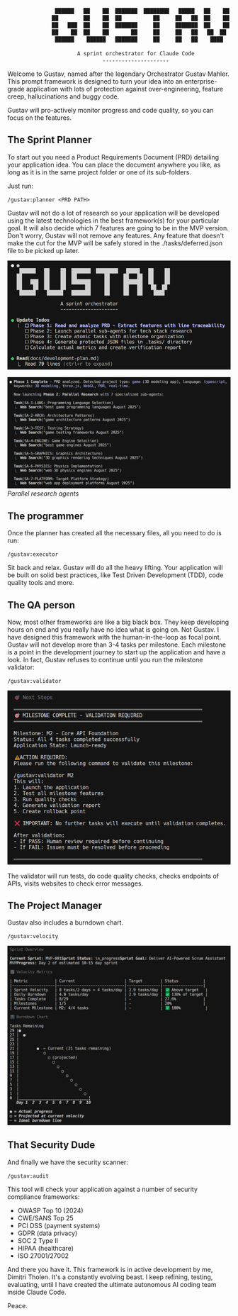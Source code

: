                    ██████   ██    ██  ███████  ████████   █████   ██    ██
                  ██        ██    ██  ██          ██     ██   ██  ██    ██
                  ██   ███  ██    ██  ███████     ██     ███████  ██    ██
                  ██    ██  ██    ██       ██     ██     ██   ██   ██  ██ 
                   ██████    ██████   ███████     ██     ██   ██    ████

                          A sprint orchestrator for Claude Code
                                  ---------------------

Welcome to Gustav, named after the legendary Orchestrator Gustav Mahler. This prompt framework is designed to turn your idea into an enterprise-grade application with lots of protection against over-engineering, feature creep, hallucinations and buggy code.

Gustav will pro-actively monitor progress and code quality, so you can focus on the features.

## The Sprint Planner

To start out you need a Product Requirements Document (PRD) detailing your application idea. You can place the document anywhere you like, as long as it is in the same project folder or one of its sub-folders.

Just run: 

```
/gustav:planner <PRD PATH>
```

Gustav will not do a lot of research so your application will be developed using the latest technologies in the best framework(s) for your particular goal. It will also decide which 7 features are going to be in the MVP version. Don't worry, Gustav will not remove any features. Any feature that doesn't make the cut for the MVP will be safely stored in the ./tasks/deferred.json file to be picked up later.

![milestone](images/start.png)

![milestone](images/search.png)
*Parallel research agents*

## The programmer

Once the planner has created all the necessary files, all you need to do is run:

```
/gustav:executor
```

Sit back and relax. Gustav will do all the heavy lifting. Your application will be built on solid best practices, like Test Driven Development (TDD), code quality tools and more. 

## The QA person

Now, most other frameworks are like a big black box. They keep developing hours on end and you really have no idea what is going on. Not Gustav. I have designed this framework with the human-in-the-loop as focal point. Gustav will not develop more than 3-4 tasks per milestone. Each milestone is a point in the development journey to start up the application and have a look. In fact, Gustav refuses to continue until you run the milestone validator:

```
/gustav:validator
```

![milestone](images/milestone.png)

The validator will run tests, do code quality checks, checks endpoints of APIs, visits websites to check error messages. 

## The Project Manager

Gustav also includes a burndown chart.

```
/gustav:velocity
```

![velocity](images/burndown.png)


## That Security Dude

And finally we have the security scanner:

```
/gustav:audit
```

This tool will check your application against a number of security compliance frameworks:

- OWASP Top 10 (2024)
- CWE/SANS Top 25
- PCI DSS (payment systems)
- GDPR (data privacy)
- SOC 2 Type II
- HIPAA (healthcare)
- ISO 27001/27002

And there you have it. This framework is in active development by me, Dimitri Tholen. It's a constantly evolving beast. I keep refining, testing,  evaluating, until I have created the ultimate autonomous AI coding team inside Claude Code.

Peace.